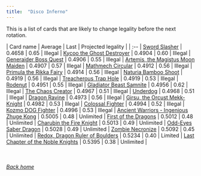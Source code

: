 ```yaml
---
title:  "Disco Inferno"
---
```


This is a list of cards that are likely to change legality before the next rotation.

| Card name | Average | Last | Projected legality |
| :-- |
[Sword Slasher](https://db.ygoprodeck.com/card/?search=Sword%20Slasher) | 0.4658 | 0.65 | Illegal |
[Kycoo the Ghost Destroyer](https://db.ygoprodeck.com/card/?search=Kycoo%20the%20Ghost%20Destroyer) | 0.4904 | 0.60 | Illegal |
[Generaider Boss Quest](https://db.ygoprodeck.com/card/?search=Generaider%20Boss%20Quest) | 0.4906 | 0.55 | Illegal |
[Artemis, the Magistus Moon Maiden](https://db.ygoprodeck.com/card/?search=Artemis,%20the%20Magistus%20Moon%20Maiden) | 0.4907 | 0.57 | Illegal |
[Mathmech Circular](https://db.ygoprodeck.com/card/?search=Mathmech%20Circular) | 0.4912 | 0.56 | Illegal |
[Primula the Rikka Fairy](https://db.ygoprodeck.com/card/?search=Primula%20the%20Rikka%20Fairy) | 0.4914 | 0.56 | Illegal |
[Naturia Bamboo Shoot](https://db.ygoprodeck.com/card/?search=Naturia%20Bamboo%20Shoot) | 0.4919 | 0.56 | Illegal |
[Treacherous Trap Hole](https://db.ygoprodeck.com/card/?search=Treacherous%20Trap%20Hole) | 0.4919 | 0.53 | Illegal |
[Rodenut](https://db.ygoprodeck.com/card/?search=Rodenut) | 0.4951 | 0.55 | Illegal |
[Gladiator Beast Samnite](https://db.ygoprodeck.com/card/?search=Gladiator%20Beast%20Samnite) | 0.4956 | 0.62 | Illegal |
[The Chaos Creator](https://db.ygoprodeck.com/card/?search=The%20Chaos%20Creator) | 0.4967 | 0.51 | Illegal |
[Underdog](https://db.ygoprodeck.com/card/?search=Underdog) | 0.4968 | 0.51 | Illegal |
[Dragon Ravine](https://db.ygoprodeck.com/card/?search=Dragon%20Ravine) | 0.4973 | 0.56 | Illegal |
[Girsu, the Orcust Mekk-Knight](https://db.ygoprodeck.com/card/?search=Girsu,%20the%20Orcust%20Mekk-Knight) | 0.4982 | 0.53 | Illegal |
[Colossal Fighter](https://db.ygoprodeck.com/card/?search=Colossal%20Fighter) | 0.4994 | 0.52 | Illegal |
[Kozmo DOG Fighter](https://db.ygoprodeck.com/card/?search=Kozmo%20DOG%20Fighter) | 0.4996 | 0.53 | Illegal |
[Ancient Warriors - Ingenious Zhuge Kong](https://db.ygoprodeck.com/card/?search=Ancient%20Warriors%20-%20Ingenious%20Zhuge%20Kong) | 0.5005 | 0.48 | Unlimited |
[First of the Dragons](https://db.ygoprodeck.com/card/?search=First%20of%20the%20Dragons) | 0.5012 | 0.48 | Unlimited |
[Charubin the Fire Knight](https://db.ygoprodeck.com/card/?search=Charubin%20the%20Fire%20Knight) | 0.5013 | 0.49 | Unlimited |
[Odd-Eyes Saber Dragon](https://db.ygoprodeck.com/card/?search=Odd-Eyes%20Saber%20Dragon) | 0.5028 | 0.49 | Unlimited |
[Zombie Necronize](https://db.ygoprodeck.com/card/?search=Zombie%20Necronize) | 0.5092 | 0.45 | Unlimited |
[Redox, Dragon Ruler of Boulders](https://db.ygoprodeck.com/card/?search=Redox,%20Dragon%20Ruler%20of%20Boulders) | 0.5234 | 0.40 | Limited |
[Last Chapter of the Noble Knights](https://db.ygoprodeck.com/card/?search=Last%20Chapter%20of%20the%20Noble%20Knights) | 0.5395 | 0.38 | Unlimited |

<br>

###### [Back home](index)